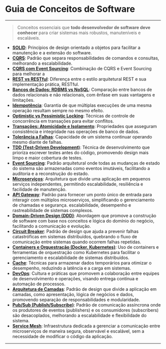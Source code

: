 # Guia de Conceitos de Software

----

> Conceitos essenciais que **todo desenvolvedor de software deve conhecer** para criar sistemas mais robustos,
> manuteníveis e escaláveis.

- **[SOLID](./solid/README.md)**: Princípios de design orientado a objetos para facilitar a manutenção e a extensão do
  software.
- **[CQRS](./cqrs/README.md)**: Padrão que separa responsabilidades de comandos e consultas, melhorando a
  escalabilidade.
- **[CQRS com Event Sourcing](./cqrs-event-sourcing/README.md)**: Combinação de CQRS e Event Sourcing para melhorar a
- **[REST vs RESTful](./rest-vs-restful/README.md)**: Diferença entre o estilo arquitetural REST e sua implementação
  prática, RESTful.
- **[Bancos de Dados: RDBMS vs NoSQL](./database/README.md)**: Comparação entre bancos de dados relacionais e não
  relacionais, com ênfase em suas vantagens e limitações.
- **[Idempotência](./idempotence/README.md)**: Garantia de que múltiplas execuções de uma mesma operação resultam sempre
  no mesmo efeito.
- **[Optimistic vs Pessimistic Locking](./locking/README.md)**: Técnicas de controle de concorrência em transações para
  evitar conflitos.
- **[Transações: Atomicidade e Isolamento](./transactions/README.md)**: Propriedades que asseguram consistência e
  integridade nas operações de banco de dados.
- **[Tolerância a Falhas](./fault-tolerance/README.md)**: Capacidade de um sistema continuar operando mesmo diante de
  falhas.
- **[TDD (Test-Driven Development)](./tdd/README.md)**: Técnica de desenvolvimento que prioriza escrever testes antes do
  código, promovendo design mais limpo e maior cobertura de testes.
- **[Event Sourcing](./event-sourcing/README.md)**: Padrão arquitetural onde todas as mudanças de estado do sistema são
  armazenadas como eventos imutáveis, facilitando a auditoria e a reconstrução do estado.
- **[Microserviços](./microservices/README.md)**: Arquitetura que divide uma aplicação em pequenos serviços
  independentes, permitindo escalabilidade, resiliência e facilidade de manutenção.
- **[API Gateway](./api-gateway/README.md)**: Padrão para fornecer um ponto único de entrada para interagir com
  múltiplos microserviços, simplificando o gerenciamento de chamadas e segurança.
  escalabilidade, desempenho e rastreabilidade de sistemas complexos.
- **[Domain-Driven Design (DDD)](./ddd/README.md)**: Abordagem que promove a construção de software com base nos
  conceitos e lógica do domínio do negócio, facilitando a comunicação e evolução.
- **[Circuit Breaker](./circuit-breaker/README.md)**: Padrão de design que ajuda a prevenir falhas catastróficas em
  sistemas distribuídos, quebrando o fluxo de comunicação entre sistemas quando ocorrem falhas repetidas.
- **[Containers e Orquestração (Docker, Kubernetes)](./containers-orchestration/README.md)**: Uso de containers e
  ferramentas de orquestração como Kubernetes para facilitar o gerenciamento e escalabilidade de sistemas distribuídos.
- **[Cache](./cache/README.md)**: Técnicas para armazenar dados temporários para otimizar o desempenho, reduzindo a
  latência e a carga em sistemas.
- **[DevOps](./devops/README.md)**: Cultura e práticas que promovem a colaboração entre equipes de desenvolvimento e
  operações, visando entrega contínua e automação de processos.
- **[Arquitetura de Camadas](./layered-architecture/README.md)**: Padrão de design que divide a aplicação em camadas,
  como apresentação, lógica de negócios e dados, promovendo separação de responsabilidades e modularidade.
- **[Pub/Sub (Publish/Subscribe)](./pub-sub/README.md)**: Padrão de comunicação assíncrona onde os produtores de
  eventos (publishers) e os consumidores (subscribers) são desacoplados, melhorando a escalabilidade e flexibilidade do
  sistema.
- **[Service Mesh](./service-mesh/README.md)**: Infraestrutura dedicada a gerenciar a comunicação entre microserviços de
  maneira segura, observável e escalável, sem a necessidade de modificar o código da aplicação.

----

